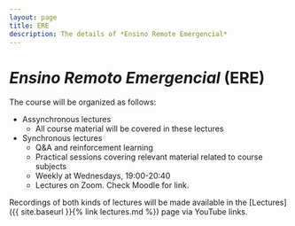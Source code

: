 ```yaml
---
layout: page
title: ERE
description: The details of *Ensino Remote Emergencial*
---
```


# *Ensino Remoto Emergencial* (ERE)

The course will be organized as follows:

- Assynchronous lectures
  - All course material will be covered in these lectures
- Synchronous lectures
  - Q&A and reinforcement learning
  - Practical sessions covering relevant material related to course subjects
  - Weekly at Wednesdays, 19:00-20:40
  - Lectures on Zoom. Check Moodle for link.

Recordings of both kinds of lectures will be made available in the [Lectures]({{ site.baseurl }}{% link lectures.md %}) page via YouTube links.
